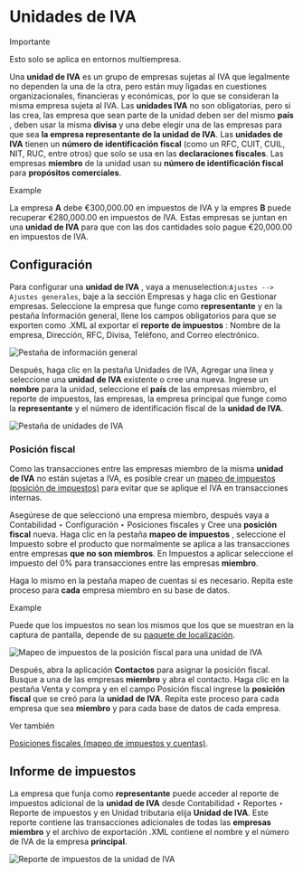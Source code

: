 # Unidades de IVA

Importante

Esto solo se aplica en entornos multiempresa.

Una **unidad de IVA** es un grupo de empresas sujetas al IVA que legalmente no
dependen la una de la otra, pero están muy ligadas en cuestiones
organizacionales, financieras y económicas, por lo que se consideran la misma
empresa sujeta al IVA. Las **unidades IVA** no son obligatorias, pero si las
crea, las empresa que sean parte de la unidad deben ser del mismo **país** ,
deben usar la misma **divisa** y una debe elegir una de las empresas para que
sea **la empresa representante de la unidad de IVA**. Las **unidades de IVA**
tienen un **número de identificación fiscal** (como un RFC, CUIT, CUIL, NIT,
RUC, entre otros) que solo se usa en las **declaraciones fiscales**. Las
empresas **miembro** de la unidad usan su **número de identificación fiscal**
para **propósitos comerciales**.

Example

La empresa **A** debe €300,000.00 en impuestos de IVA y la empres **B** puede
recuperar €280,000.00 en impuestos de IVA. Estas empresas se juntan en una
**unidad de IVA** para que con las dos cantidades solo pague €20,000.00 en
impuestos de IVA.

## Configuración

Para configurar una **unidad de IVA** , vaya a menuselection:`Ajustes -->
Ajustes generales`, baje a la sección Empresas y haga clic en Gestionar
empresas. Seleccione la empresa que funge como **representante** y en la
pestaña Información general, llene los campos obligatorios para que se
exporten como .XML al exportar el **reporte de impuestos** : Nombre de la
empresa, Dirección, RFC, Divisa, Teléfono, and Correo electrónico.

![Pestaña de información general](../../../../_images/general.png)

Después, haga clic en la pestaña Unidades de IVA, Agregar una línea y
seleccione una **unidad de IVA** existente o cree una nueva. Ingrese un
**nombre** para la unidad, seleccione el **país** de las empresas miembro, el
reporte de impuestos, las empresas, la empresa principal que funge como la
**representante** y el número de identificación fiscal de la **unidad de
IVA**.

![Pestaña de unidades de IVA](../../../../_images/vat-unit.png)

### Posición fiscal

Como las transacciones entre las empresas miembro de la misma **unidad de
IVA** no están sujetas a IVA, es posible crear un [mapeo de impuestos
(posición de impuestos)](../taxes/fiscal_positions.html) para evitar que se
aplique el IVA en transacciones internas.

Asegúrese de que seleccionó una empresa miembro, después vaya a Contabilidad ‣
Configuración ‣ Posiciones fiscales y Cree una **posición fiscal** nueva. Haga
clic en la pestaña **mapeo de impuestos** , seleccione el Impuesto sobre el
producto que normalmente se aplica a las transacciones entre empresas **que no
son miembros**. En Impuestos a aplicar seleccione el impuesto del 0% para
transacciones entre las empresas **miembro**.

Haga lo mismo en la pestaña mapeo de cuentas si es necesario. Repita este
proceso para **cada** empresa miembro en su base de datos.

Example

Puede que los impuestos no sean los mismos que los que se muestran en la
captura de pantalla, depende de su [paquete de
localización](../../fiscal_localizations.html).

![Mapeo de impuestos de la posición fiscal para una unidad de
IVA](../../../../_images/fiscal-positions.png)

Después, abra la aplicación **Contactos** para asignar la posición fiscal.
Busque a una de las empresas **miembro** y abra el contacto. Haga clic en la
pestaña Venta y compra y en el campo Posición fiscal ingrese la **posición
fiscal** que se creó para la **unidad de IVA**. Repita este proceso para cada
empresa que sea **miembro** y para cada base de datos de cada empresa.

Ver también

[Posiciones fiscales (mapeo de impuestos y
cuentas)](../taxes/fiscal_positions.html).

## Informe de impuestos

La empresa que funja como **representante** puede acceder al reporte de
impuestos adicional de la **unidad de IVA** desde Contabilidad ‣ Reportes ‣
Reporte de impuestos y en Unidad tributaria elija **Unidad de IVA**. Este
reporte contiene las transacciones adicionales de todas las **empresas
miembro** y el archivo de exportación .XML contiene el nombre y el número de
IVA de la empresa **principal**.

![Reporte de impuestos de la unidad de IVA](../../../../_images/report.png)

